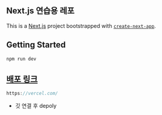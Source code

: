 
## Next.js 연습용 레포


This is a [Next.js](https://nextjs.org/) project bootstrapped with [`create-next-app`](https://github.com/vercel/next.js/tree/canary/packages/create-next-app).

## Getting Started


```javascript
npm run dev

```


## [배포 링크](https://next-practice-git-main-joeunji0119.vercel.app/)

```javascript
https://vercel.com/
```
- 깃 연결 후 depoly 



